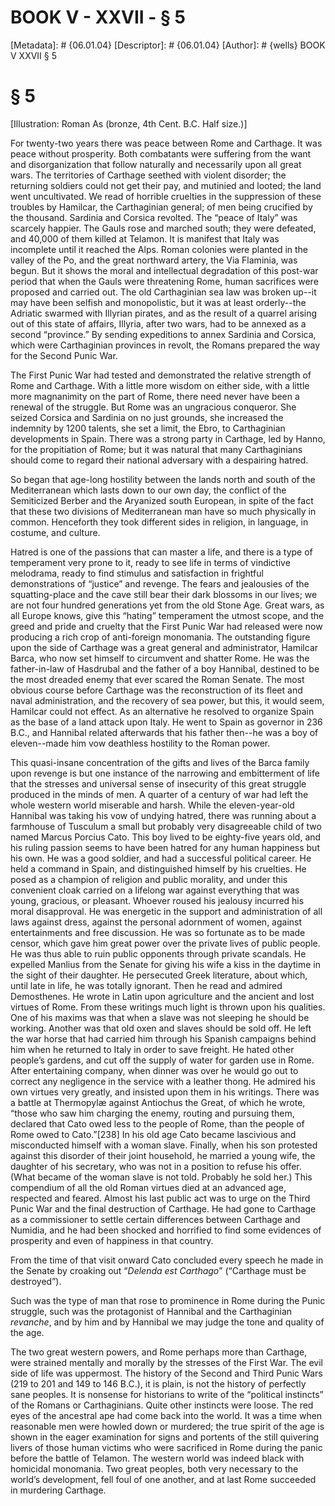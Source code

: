 # BOOK V - XXVII - § 5
[Metadata]: # {06.01.04}
[Descriptor]: # {06.01.04}
[Author]: # {wells}
BOOK V
XXVII
§ 5
# § 5
[Illustration: Roman As (bronze, 4th Cent. B.C. Half size.)]

For twenty-two years there was peace between Rome and Carthage. It was peace
without prosperity. Both combatants were suffering from the want and
disorganization that follow naturally and necessarily upon all great wars. The
territories of Carthage seethed with violent disorder; the returning soldiers
could not get their pay, and mutinied and looted; the land went uncultivated.
We read of horrible cruelties in the suppression of these troubles by Hamilcar,
the Carthaginian general; of men being crucified by the thousand. Sardinia and
Corsica revolted. The “peace of Italy” was scarcely happier. The Gauls rose and
marched south; they were defeated, and 40,000 of them killed at Telamon. It is
manifest that Italy was incomplete until it reached the Alps. Roman colonies
were planted in the valley of the Po, and the great northward artery, the Via
Flaminia, was begun. But it shows the moral and intellectual degradation of
this post-war period that when the Gauls were threatening Rome, human
sacrifices were proposed and carried out. The old Carthaginian sea law was
broken up--it may have been selfish and monopolistic, but it was at least
orderly--the Adriatic swarmed with Illyrian pirates, and as the result of a
quarrel arising out of this state of affairs, Illyria, after two wars, had to
be annexed as a second “province.” By sending expeditions to annex Sardinia and
Corsica, which were Carthaginian provinces in revolt, the Romans prepared the
way for the Second Punic War.

The First Punic War had tested and demonstrated the relative strength of Rome
and Carthage. With a little more wisdom on either side, with a little more
magnanimity on the part of Rome, there need never have been a renewal of the
struggle. But Rome was an ungracious conqueror. She seized Corsica and Sardinia
on no just grounds, she increased the indemnity by 1200 talents, she set a
limit, the Ebro, to Carthaginian developments in Spain. There was a strong
party in Carthage, led by Hanno, for the propitiation of Rome; but it was
natural that many Carthaginians should come to regard their national adversary
with a despairing hatred.

So began that age-long hostility between the lands north and south of the
Mediterranean which lasts down to our own day, the conflict of the Semiticized
Berber and the Aryanized south European, in spite of the fact that these two
divisions of Mediterranean man have so much physically in common. Henceforth
they took different sides in religion, in language, in costume, and culture.

Hatred is one of the passions that can master a life, and there is a type of
temperament very prone to it, ready to see life in terms of vindictive
melodrama, ready to find stimulus and satisfaction in frightful demonstrations
of “justice” and revenge. The fears and jealousies of the squatting-place and
the cave still bear their dark blossoms in our lives; we are not four hundred
generations yet from the old Stone Age. Great wars, as all Europe knows, give
this “hating” temperament the utmost scope, and the greed and pride and cruelty
that the First Punic War had released were now producing a rich crop of
anti-foreign monomania. The outstanding figure upon the side of Carthage was a
great general and administrator, Hamilcar Barca, who now set himself to
circumvent and shatter Rome. He was the father-in-law of Hasdrubal and the
father of a boy Hannibal, destined to be the most dreaded enemy that ever
scared the Roman Senate. The most obvious course before Carthage was the
reconstruction of its fleet and naval administration, and the recovery of sea
power, but this, it would seem, Hamilcar could not effect. As an alternative he
resolved to organize Spain as the base of a land attack upon Italy. He went to
Spain as governor in 236 B.C., and Hannibal related afterwards that his father
then--he was a boy of eleven--made him vow deathless hostility to the Roman
power.

This quasi-insane concentration of the gifts and lives of the Barca family upon
revenge is but one instance of the narrowing and embitterment of life that the
stresses and universal sense of insecurity of this great struggle produced in
the minds of men. A quarter of a century of war had left the whole western
world miserable and harsh. While the eleven-year-old Hannibal was taking his
vow of undying hatred, there was running about a farmhouse of Tusculum a small
but probably very disagreeable child of two named Marcus Porcius Cato. This boy
lived to be eighty-five years old, and his ruling passion seems to have been
hatred for any human happiness but his own. He was a good soldier, and had a
successful political career. He held a command in Spain, and distinguished
himself by his cruelties. He posed as a champion of religion and public
morality, and under this convenient cloak carried on a lifelong war against
everything that was young, gracious, or pleasant. Whoever roused his jealousy
incurred his moral disapproval. He was energetic in the support and
administration of all laws against dress, against the personal adornment of
women, against entertainments and free discussion. He was so fortunate as to be
made censor, which gave him great power over the private lives of public
people. He was thus able to ruin public opponents through private scandals. He
expelled Manlius from the Senate for giving his wife a kiss in the daytime in
the sight of their daughter. He persecuted Greek literature, about which, until
late in life, he was totally ignorant. Then he read and admired Demosthenes. He
wrote in Latin upon agriculture and the ancient and lost virtues of Rome. From
these writings much light is thrown upon his qualities. One of his maxims was
that when a slave was not sleeping he should be working. Another was that old
oxen and slaves should be sold off. He left the war horse that had carried him
through his Spanish campaigns behind him when he returned to Italy in order to
save freight. He hated other people’s gardens, and cut off the supply of water
for garden use in Rome. After entertaining company, when dinner was over he
would go out to correct any negligence in the service with a leather thong. He
admired his own virtues very greatly, and insisted upon them in his writings.
There was a battle at Thermopylæ against Antiochus the Great, of which he
wrote, “those who saw him charging the enemy, routing and pursuing them,
declared that Cato owed less to the people of Rome, than the people of Rome
owed to Cato.”[238] In his old age Cato became lascivious and misconducted
himself with a woman slave. Finally, when his son protested against this
disorder of their joint household, he married a young wife, the daughter of his
secretary, who was not in a position to refuse his offer. (What became of the
woman slave is not told. Probably he sold her.) This compendium of all the old
Roman virtues died at an advanced age, respected and feared. Almost his last
public act was to urge on the Third Punic War and the final destruction of
Carthage. He had gone to Carthage as a commissioner to settle certain
differences between Carthage and Numidia, and he had been shocked and horrified
to find some evidences of prosperity and even of happiness in that country.

From the time of that visit onward Cato concluded every speech he made in the
Senate by croaking out “_Delenda est Carthago_” (“Carthage must be destroyed”).

Such was the type of man that rose to prominence in Rome during the Punic
struggle, such was the protagonist of Hannibal and the Carthaginian _revanche_,
and by him and by Hannibal we may judge the tone and quality of the age.

The two great western powers, and Rome perhaps more than Carthage, were
strained mentally and morally by the stresses of the First War. The evil side
of life was uppermost. The history of the Second and Third Punic Wars (219 to
201 and 149 to 146 B.C.), it is plain, is not the history of perfectly sane
peoples. It is nonsense for historians to write of the “political instincts” of
the Romans or Carthaginians. Quite other instincts were loose. The red eyes of
the ancestral ape had come back into the world. It was a time when reasonable
men were howled down or murdered; the true spirit of the age is shown in the
eager examination for signs and portents of the still quivering livers of those
human victims who were sacrificed in Rome during the panic before the battle of
Telamon. The western world was indeed black with homicidal monomania. Two great
peoples, both very necessary to the world’s development, fell foul of one
another, and at last Rome succeeded in murdering Carthage.

